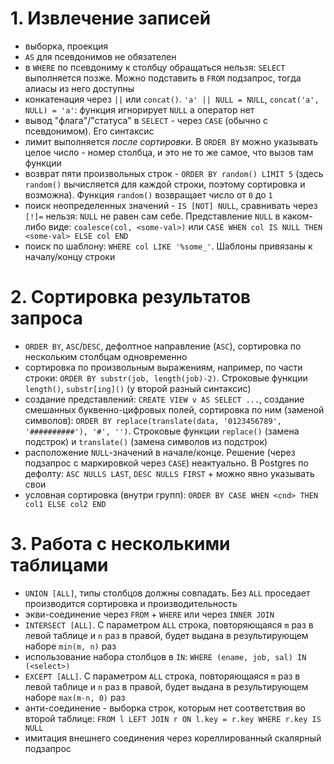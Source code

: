 # 1. Извлечение записей

- выборка, проекция
- `AS` для псевдонимов не обязателен
- в `WHERE` по псевдониму к столбцу обращаться нельзя: `SELECT` выполняется позже. Можно подставить в `FROM` подзапрос, тогда алиасы из него доступны
- конкатенация через `||` или `concat()`. `'a' || NULL = NULL`, `concat('a', NULL) = 'a'`: функция игнорирует `NULL` а оператор нет
- вывод "флага"/"статуса" в `SELECT` - через `CASE` (обычно с псевдонимом). Его синтаксис
- лимит выполняется *после сортировки*. В `ORDER BY` можно указывать целое число - номер столбца, и это не то же самое, что вызов там функции
- возврат пяти произвольных строк - `ORDER BY random() LIMIT 5` (здесь `random()` вычисляется для каждой строки, поэтому сортировка и возможна). Функция `random()` возвращает число от `0` до `1`
- поиск неопределенных значений - `IS [NOT] NULL`, сравнивать через `[!]=` нельзя: `NULL` не равен сам себе. Представление `NULL` в каком-либо виде: `coalesce(col, <some-val>)` или `CASE WHEN col IS NULL THEN <some-val> ELSE col END`
- поиск по шаблону: `WHERE col LIKE '%some_'`. Шаблоны привязаны к началу/концу строки

# 2. Сортировка результатов запроса

- `ORDER BY`, `ASC`/`DESC`, дефолтное направление (`ASC`), сортировка по нескольким столбцам одновременно
- сортировка по произвольным выражениям, например, по части строки: `ORDER BY substr(job, length(job)-2)`. Строковые функции `length()`, `substr[ing]()` (у второй разный синтаксис)
- создание представлений: `CREATE VIEW v AS SELECT ...`, создание смешанных буквенно-цифровых полей, сортировка по ним (заменой символов): `ORDER BY replace(translate(data, '0123456789', '##########'), '#', '')`. Строковые функции `replace()` (замена подстрок) и `translate()` (замена символов из подстрок)
- расположение `NULL`-значений в начале/конце. Решение (через подзапрос с маркировкой через `CASE`) неактуально. В Postgres по дефолту: `ASC NULLS LAST`, `DESC NULLS FIRST` + можно явно указывать свои
- условная сортировка (внутри групп): `ORDER BY CASE WHEN <cnd> THEN col1 ELSE col2 END`

# 3. Работа с несколькими таблицами

- `UNION [ALL]`, типы столбцов должны совпадать. Без `ALL` проседает производится сортировка и производительность
- экви-соединение через `FROM` + `WHERE` или через `INNER JOIN`
- `INTERSECT [ALL]`. С параметром `ALL` строка, повторяющаяся `m` раз в левой таблице и `n` раз в правой, будет выдана в результирующем наборе `min(m, n)` раз
- использование набора столбцов в `IN`: `WHERE (ename, job, sal) IN (<select>)`
- `EXCEPT [ALL]`. С параметром `ALL` строка, повторяющаяся `m` раз в левой таблице и `n` раз в правой, будет выдана в результирующем наборе `max(m-n, 0)` раз
- анти-соединение - выборка строк, которым нет соответствия во второй таблице: `FROM l LEFT JOIN r ON l.key = r.key WHERE r.key IS NULL`
- имитация внешнего соединения через кореллированный скалярный подзапрос
